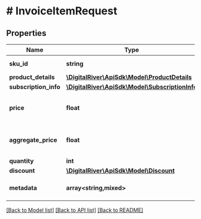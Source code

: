 # # InvoiceItemRequest

## Properties

Name | Type | Description | Notes
------------ | ------------- | ------------- | -------------
**sku_id** | **string** | The identifier of the stock keeping unit (SKU). | [optional]
**product_details** | [**\DigitalRiver\ApiSdk\Model\ProductDetails**](ProductDetails.md) |  | [optional]
**subscription_info** | [**\DigitalRiver\ApiSdk\Model\SubscriptionInfo**](SubscriptionInfo.md) |  | [optional]
**price** | **float** | The price of an item. You are required to provide this parameter or &lt;code&gt;aggregatePrice&lt;/code&gt;. | [optional]
**aggregate_price** | **float** | The total price of multiple items. You are required to provide this parameter or &lt;code&gt;price&lt;/code&gt;. | [optional]
**quantity** | **int** | The number of items. | [optional]
**discount** | [**\DigitalRiver\ApiSdk\Model\Discount**](Discount.md) |  | [optional]
**metadata** | **array<string,mixed>** | Key-value pairs used to store additional data. Value can be string, boolean or integer types. | [optional]

[[Back to Model list]](../../README.md#models) [[Back to API list]](../../README.md#endpoints) [[Back to README]](../../README.md)
